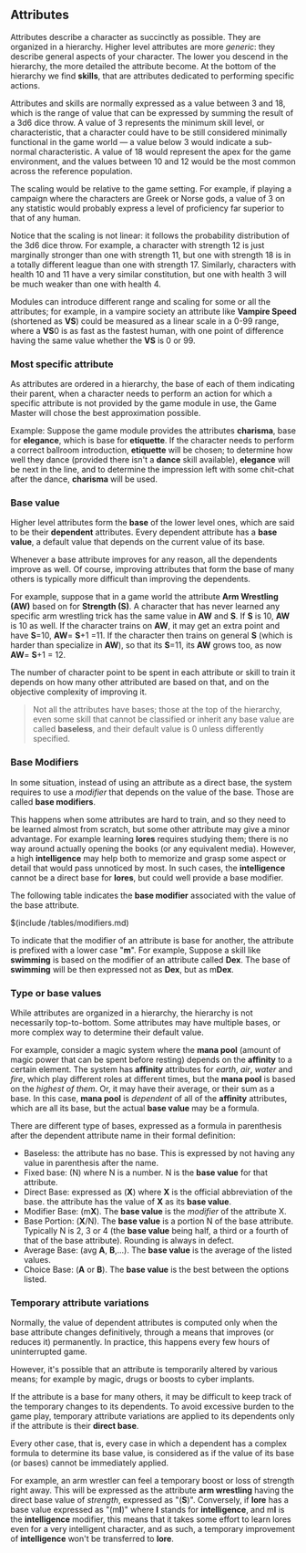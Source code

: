 ## Attributes

Attributes describe a character as succinctly as possible. 
They are organized in a hierarchy. Higher level attributes are more *generic*:
they describe general aspects of your character. The lower you descend in the
hierarchy, the more detailed the attribute become. At the bottom of the hierarchy
we find **skills**, that are attributes dedicated to performing specific actions.

Attributes and skills are normally expressed as a value between 3 and 18, 
which is the range of value that can be expressed by summing the 
result of a 3d6 dice throw. A value of 3 represents the minimum skill 
level, or characteristic, that a character could have to be still 
considered minimally functional in the game world — a value below 3 
would indicate a sub-normal characteristic. A value of 18 would represent 
the apex for the game environment, and the values between 10 and 12 would be 
the most common across the reference population.

The scaling would be relative to the game setting. For example, if playing 
a campaign where the characters are Greek or Norse gods, a value of 3 on any 
statistic would probably express a level of proficiency far superior to that of
any human.

Notice that the scaling is not linear: it follows the probability distribution
of the 3d6 dice throw. For example, a character with strength 12 is just marginally 
stronger than one with strength 11, but one with strength 18 is in a totally 
different league than one with strength 17. Similarly, characters with health 
10 and 11 have a very similar constitution, but one with health 3 will 
be much weaker than one with health 4.

Modules can introduce different range and scaling for some or all the attributes; 
for example, in a vampire society an attribute like **Vampire Speed** (shortened as **VS**)
could be measured as a linear scale in a 0-99 range, where a **VS**0 is as
fast as the fastest human, with one point of difference having the same value whether the 
**VS** is 0 or 99.

### Most specific attribute

As attributes are ordered in a hierarchy, the base of each of them indicating their parent,
when a character needs to perform an action for which a specific attribute is not provided
by the game module in use, the Game Master will chose the best approximation possible.

Example: Suppose the game module provides the attributes **charisma**, base for **elegance**,
which is base for **etiquette**. If the character needs to perform a correct ballroom 
introduction, **etiquette** will be chosen; to determine how well they dance (provided 
there isn't a **dance** skill available), **elegance** will be next in the line, and
to determine the impression left with some chit-chat after the dance, **charisma** will be
used.

### Base value

Higher level attributes form the **base** of the lower level ones, which are said
to be their **dependent** attributes. Every dependent attribute has a **base value**,
a default value that depends on the current value of its base.

Whenever a base attribute improves for any reason, all the dependents improve as well. 
Of course, improving attributes that form the base of many others is typically more 
difficult than improving the dependents.

For example, suppose that in a game world the attribute **Arm Wrestling (AW)** based on
for **Strength (S)**. A character that has never learned any specific arm wrestling trick
has the same value in **AW** and **S**. If **S** is 10, **AW** is 10 as well.
If the character trains
on **AW**, it may get an extra point and have **S**=10, **AW**= **S**+1 =11. 
If the character then trains on general **S** (which is harder than specialize in **AW**),
so that its **S**=11, its **AW** grows too, as now **AW**= **S**+1 = 12.

The number of character point to be spent in each attribute or skill to train it depends on how
many other attributed are based on that, and on the objective complexity of improving it.

> Not all the attributes have bases; those at the top of the hierarchy, even some skill
that cannot be classified or inherit any base value are called **baseless**, and their
default value is 0 unless differently specified.

### Base Modifiers

In some situation, instead of using an attribute as a direct base, 
the system requires to use a *modifier* that depends on the value
of the base. Those are called **base modifiers**.

This happens when some attributes are hard to train, and so
they need to be learned almost from scratch, but some other
attribute may give a minor advantage. For example learning
**lores** requires studying them; there is no way around actually
opening the books (or any equivalent media). However, a high
**intelligence** may help both to memorize and grasp some aspect or
detail that would pass unnoticed by most. In such cases, the
**intelligence** cannot be a direct base for **lores**, but could
well provide a base modifier.

The following table indicates the **base modifier** associated with
the value of the base attribute. 

$(include /tables/modifiers.md)

To indicate that the modifier of an attribute is base for another, the
attribute is prefixed with a lower case "**m**". For example, 
Suppose a skill like **swimming** is based on the modifier of an
attribute called **Dex**. The base of **swimming** will be then
expressed not as **Dex**, but as m**Dex**.

### Type or base values

While attributes are organized in a hierarchy, the hierarchy is not necessarily
top-to-bottom. Some attributes may have multiple bases, or more complex way to
determine their default value.

For example, consider a magic system where the **mana pool** (amount of magic power
that can be spent before resting) depends on the **affinity** to a certain element.
The system has **affinity** attributes for *earth*, *air*, *water* and *fire*, which
play different roles at different times, but the **mana pool** is based on the 
*highest of them*. Or, it may have their average, or their sum as a base. In this
case, **mana pool** is *dependent* of all of the **affinity** attributes, which are
all its base, but the actual **base value** may be a formula.

There are different type of bases, expressed as a formula in parenthesis after the
dependent attribute name in their formal definition:

* Baseless: the attribute has no base. This is expressed by not having any value
in parenthesis after the name.
* Fixed base: (N) where N is a number. N is the **base value** for that attribute.
* Direct Base: expressed as (**X**) where **X** is the official abbreviation of the base.
the attribute has the value of **X** as its **base value**.
* Modifier Base: (m**X**). The **base value** is the *modifier* of the attribute X.
* Base Portion: (**X**/N). The **base value** is a portion N of the base attribute.
Typically N is 2, 3 or 4 (the **base value** being half, a third or a fourth of that of the
base attribute). Rounding is always in defect.
* Average Base: (avg **A**, **B**,...). The **base value** is the average of the listed
values.
* Choice Base: (**A** or **B**). The **base value** is the best between the options listed.

### Temporary attribute variations

Normally, the value of dependent attributes is computed only when the base attribute changes
definitively, through a means that improves (or reduces it) permanently. In practice,
this happens every few hours of uninterrupted game.

However, it's possible that an attribute is temporarily altered by various means;
for example by magic, drugs or boosts to cyber implants.

If the attribute is a base for many others, it may be difficult to keep track of the
temporary changes to its dependents. To avoid excessive burden to the game play,
temporary attribute variations are applied to its dependents only if the attribute
is their **direct base**.

Every other case, that is, every case in which a dependent has a complex formula
to determine its base value, is considered as if the value of its base (or bases)
cannot be immediately applied.

For example, an arm wrestler can feel a temporary boost or loss of
strength right away. This will be expressed as the attribute **arm wrestling** 
having the direct base value of *strength*, expressed as "(**S**)".
Conversely, if **lore** has a base value expressed as
"(m**I**)" where **I** stands for **intelligence**, and m**I** is the 
**intelligence** modifier, this means that it takes some effort to learn lores
even for a very intelligent character, and as such, a temporary improvement
of **intelligence** won't be transferred to **lore**.
